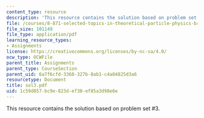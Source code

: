 ```yaml
---
content_type: resource
description: 'This resource contains the solution based on problem set #3.'
file: /courses/8-871-selected-topics-in-theoretical-particle-physics-branes-and-gauge-theory-dynamics-fall-2004/1c59d857bc9e823def30ef85a3d98e6e_sol3.pdf
file_size: 101149
file_type: application/pdf
learning_resource_types:
- Assignments
license: https://creativecommons.org/licenses/by-nc-sa/4.0/
ocw_type: OCWFile
parent_title: Assignments
parent_type: CourseSection
parent_uid: 6a7f6cfd-3368-327b-8ab1-c4a04825d3a6
resourcetype: Document
title: sol3.pdf
uid: 1c59d857-bc9e-823d-ef30-ef85a3d98e6e
---
```

This resource contains the solution based on problem set #3.